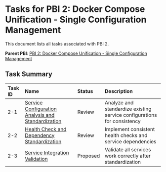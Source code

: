 # Tasks for PBI 2: Docker Compose Unification - Single Configuration Management

This document lists all tasks associated with PBI 2.

**Parent PBI**: [PBI 2: Docker Compose Unification - Single Configuration Management](./prd.md)

## Task Summary

| Task ID | Name | Status | Description |
| :------ | :--------------------------------------- | :------- | :--------------------------------- |
| 2-1 | [Service Configuration Analysis and Standardization](./2-1.md) | Review | Analyze and standardize existing service configurations for consistency |
| 2-2 | [Health Check and Dependency Standardization](./2-2.md) | Review | Implement consistent health checks and service dependencies |
| 2-3 | [Service Integration Validation](./2-3.md) | Proposed | Validate all services work correctly after standardization |
